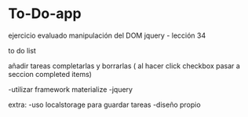 # To-Do-app
ejercicio evaluado manipulación del DOM jquery - lección 34

to do list

añadir tareas
completarlas y borrarlas ( al hacer click checkbox pasar a seccion completed items)

-utilizar framework materialize
-jquery

extra:
-uso localstorage para guardar tareas
-diseño propio
